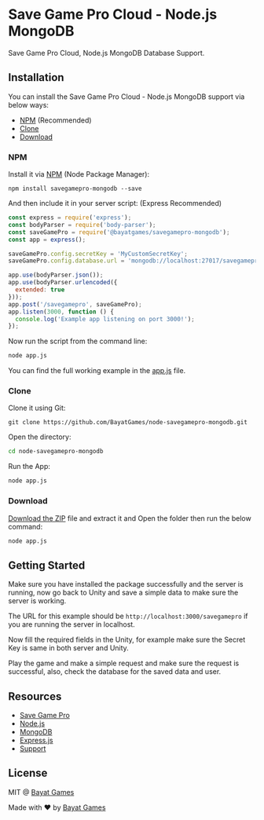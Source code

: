 # Save Game Pro Cloud - Node.js MongoDB

Save Game Pro Cloud, Node.js MongoDB Database Support.

## Installation

You can install the Save Game Pro Cloud - Node.js MongoDB support via below ways:

- [NPM](#npm) (Recommended)
- [Clone](#clone)
- [Download](#download)

### NPM

Install it via [NPM](https://npmjs.com) (Node Package Manager):

```
npm install savegamepro-mongodb --save
```

And then include it in your server script: (Express Recommended)

```javascript
const express = require('express');
const bodyParser = require('body-parser');
const saveGamePro = require('@bayatgames/savegamepro-mongodb');
const app = express();

saveGamePro.config.secretKey = 'MyCustomSecretKey';
saveGamePro.config.database.url = 'mongodb://localhost:27017/savegamepro';

app.use(bodyParser.json());
app.use(bodyParser.urlencoded({
  extended: true
}));
app.post('/savegamepro', saveGamePro);
app.listen(3000, function () {
  console.log('Example app listening on port 3000!');
});
```

Now run the script from the command line:

```bash
node app.js
```

You can find the full working example in the [app.js](https://github.com/BayatGames/node-savegamepro-mongodb/blob/master/app.js) file.

### Clone

Clone it using Git:

```
git clone https://github.com/BayatGames/node-savegamepro-mongodb.git
```

Open the directory:

```bash
cd node-savegamepro-mongodb
```

Run the App:

```bash
node app.js
```

### Download

[Download the ZIP](https://github.com/BayatGames/node-savegamepro-mongodb/archive/master.zip) file and extract it and Open the folder then run the below command:

```bash
node app.js
```

## Getting Started

Make sure you have installed the package successfully and the server is running, now go back to Unity and save a simple data to make sure the server is working.

The URL for this example should be `http://localhost:3000/savegamepro` if you are running the server in localhost.

Now fill the required fields in the Unity, for example make sure the Secret Key is same in both server and Unity.

Play the game and make a simple request and make sure the request is successful, also, check the database for the saved data and user.

## Resources

- [Save Game Pro](https://github.com/BayatGames/SaveGamePro)
- [Node.js](https://nodejs.org)
- [MongoDB](https://www.mongodb.com)
- [Express.js](https://expressjs.com/)
- [Support](https://github.com/BayatGames/Support)

## License

MIT @ [Bayat Games](https://github.com/BayatGames)

Made with :heart: by [Bayat Games](https://github.com/BayatGames)
